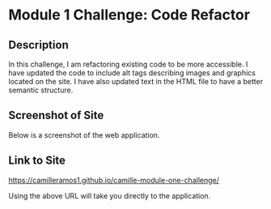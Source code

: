 # Module 1 Challenge: Code Refactor

## Description

In this challenge, I am refactoring existing code to be more accessible. I have updated the code to include alt tags describing images and graphics located on the site. I have also updated text in the HTML file to have a better semantic structure.

## Screenshot of Site 

Below is a screenshot of the web application.

## Link to Site

https://camilleramos1.github.io/camille-module-one-challenge/

Using the above URL will take you directly to the application.